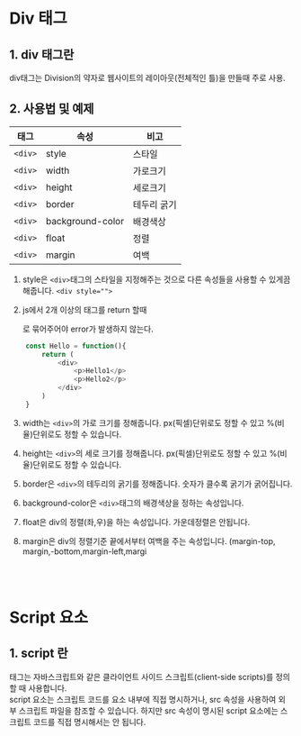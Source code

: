 # Div 태그

## 1. div 태그란 
div태그는 Division의 약자로 웹사이트의 레이아웃(전체적인 틀)을 만들때 주로 사용.

## 2. 사용법 및 예제
|태그 |속성|비고|
|------|---|---|
 ```<div>```|style|스타일|
 ```<div>```|width|가로크기|
 ```<div>```|height|세로크기|
 ```<div>```|border|테두리 굵기|
 ```<div>```|background-color|배경색상|
 ```<div>```|float|정렬|
 ```<div>```|margin|여백|

1. style은 ```<div>```태그의 스타일을 지정해주는 것으로 다른 속성들을 사용할 수 있게끔 해줍니다. ```<div style="">```

2. js에서 2개 이상의 태그를 return 할때 <div>로 묶어주어야 error가 발생하지 않는다. 

```js
    const Hello = function(){
        return (
            <div>
                <p>Hello1</p>
                <p>Hello2</p>
            </div>
        )
    }                                    
```


3. width는 ```<div>```의 가로 크기를 정해줍니다. px(픽셀)단위로도 정할 수 있고 %(비율)단위로도 정할 수 있습니다.

4. height는 ```<div>```의 세로 크기를 정해줍니다. px(픽셀)단위로도 정할 수 있고 %(비율)단위로도 정할 수 있습니다.

5. border은 ```<div>```의 테두리의 굵기를 정해줍니다. 숫자가 클수록 굵기가 굵어집니다.

6. background-color은 `<div>`태그의 배경색상을 정하는 속성입니다.

7. float은 div의 정렬(좌,우)을 하는 속성입니다. 가운데정렬은 안됩니다.

8. margin은 div의 정렬기준 끝에서부터 여백을 주는 속성입니다. (margin-top,
margin,-bottom,margin-left,margi


<br>
<br>

# Script 요소
## 1. script 란
 태그는 자바스크립트와 같은 클라이언트 사이드 스크립트(client-side scripts)를 정의할 때 사용합니다.
 <br>
 script 요소는 스크립트 코드를 요소 내부에 직접 명시하거나, src 속성을 사용하여 외부 스크립트 파일을 참조할 수 있습니다. 하지만 src 속성이 명시된 script 요소에는 스크립트 코드를 직접 명시해서는 안 됩니다.
 <br>
